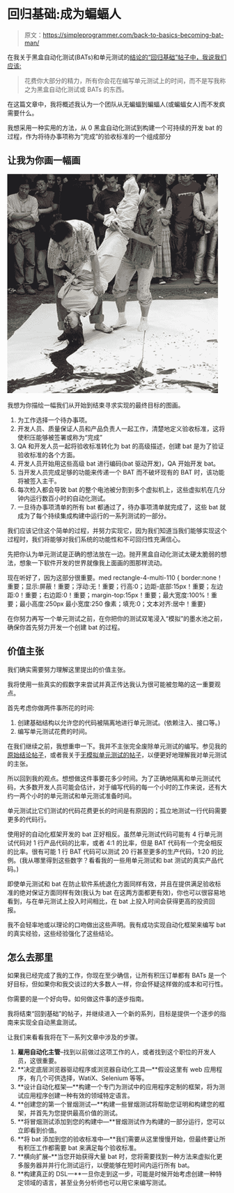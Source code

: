 # 回归基础:成为蝙蝠人

> 原文：<https://simpleprogrammer.com/back-to-basics-becoming-bat-man/>

在我关于黑盒自动化测试(BATs)和单元测试的[结论的“回归基础”帖子中，我说我们应该:](https://simpleprogrammer.com/2011/01/14/back-to-basics-unit-testing-automated-blackbox-testing-and-conclusions/)

> 花费你大部分的精力，所有你会花在编写单元测试上的时间，而不是写我称之为黑盒自动化测试或 BATs 的东西。

在这篇文章中，我将概述我认为一个团队从无蝙蝠到蝙蝠人(或蝙蝠女人)而不发疯需要什么。

我想采用一种实用的方法，从 0 黑盒自动化测试到构建一个可持续的开发 bat 的过程，作为将待办事项称为“完成”的验收标准的一个组成部分

## 让我为你画一幅画



![human-paint-brush](img/1675072697b2ec7670675ce9fea9010b.png "human-paint-brush")



我想为你描绘一幅我们从开始到结束寻求实现的最终目标的图画。

1.  为工作选择一个待办事项。
2.  开发人员、质量保证人员和产品负责人一起工作，清楚地定义验收标准，这将使积压能够被签署或称为“完成”
3.  QA 和开发人员一起将验收标准转化为 bat 的高级描述，创建 bat 是为了验证验收标准的各个方面。
4.  开发人员开始用这些高级 bat 进行编码(bat 驱动开发)，QA 开始开发 bat。
5.  当开发人员完成足够的功能来传递一个 BAT 而不破坏现有的 BAT 时，该功能将被签入主干。
6.  每次检入都会导致 bat 的整个电池被分割到多个虚拟机上，这些虚拟机在几分钟内运行数百小时的自动化测试。
7.  一旦待办事项清单的所有 bat 都通过了，待办事项清单就完成了，这些 bat 就成为了每个持续集成构建中运行的一系列测试的一部分。

我们应该记住这个简单的过程，并努力实现它，因为我们知道当我们能够实现这个过程时，我们将能够对我们系统的功能性和不可回归性充满信心。

先把你认为单元测试是正确的想法放在一边。抛开黑盒自动化测试太硬太脆弱的想法，想象一下软件开发的世界就像我上面画的图那样流动。

现在听好了，因为这部分很重要。med rectangle-4-multi-110 { border:none！重要；显示:屏蔽！重要；浮动:无！重要；行高:0；边距-底部:15px！重要；左边距:0！重要；右边距:0！重要；margin-top:15px！重要；最大宽度:100%！重要；最小高度:250px 最小宽度:250 像素；填充:0；文本对齐:居中！重要}

在你努力再写一个单元测试之前，在你把你的测试双笔浸入“模拟”的墨水池之前，确保你首先努力开发一个创建 bat 的过程。

## 价值主张

我们确实需要努力理解这里提出的价值主张。

我将使用一些真实的假数字来尝试并真正传达我认为很可能被忽略的这一重要观点。

首先考虑你做两件事所花的时间:

1.  创建基础结构以允许您的代码被隔离地进行单元测试。(依赖注入、接口等。)
2.  编写单元测试花费的时间。

在我们继续之前，我想重申一下。我并不主张完全废除单元测试的编写。参见我的[原始结论帖子](https://simpleprogrammer.com/2011/01/14/back-to-basics-unit-testing-automated-blackbox-testing-and-conclusions/)，或者我关于[无模拟单元测试的帖子](https://simpleprogrammer.com/2011/01/23/back-to-basics-unit-testing-without-mocks/)，以便更好地理解我对单元测试的主张。

所以回到我的观点。想想做这件事要花多少时间。为了正确地隔离和单元测试代码，大多数开发人员可能会估计，对于编写代码的每一个小时的工作来说，还有大约一两个小时的单元测试和单元测试准备时间。

单元测试比它们测试的代码花费更长的时间是有原因的；孤立地测试一行代码需要更多的代码行。

使用好的自动化框架开发的 bat 正好相反。虽然单元测试代码可能有 4 行单元测试代码对 1 行产品代码的比率，或者 4:1 的比率，但是 BAT 代码有一个完全相反的比率。很有可能 1 行 BAT 代码可以测试 20 行甚至更多的生产代码，1:20 的比例。(我从哪里得到这些数字？看看我的一些用单元测试和 bat 测试的真实产品代码。)

即使单元测试和 bat 在防止软件系统退化方面同样有效，并且在提供满足验收标准的绝对保证方面同样有效(我认为 bat 在这两方面都更有效)，你也可以很容易地看到，与在单元测试上投入时间相比，在 bat 上投入时间会获得更高的投资回报。

我不会轻率地或以理论的口吻做出这些声明。我有成功实现自动化框架来编写 bat 的真实经验，这些经验强化了这些结论。

## 怎么去那里

如果我已经完成了我的工作，你现在至少确信，让所有积压订单都有 BATs 是一个好目标，但如果你和我交谈过的大多数人一样，你会怀疑这样做的成本和可行性。

你需要的是一个好向导。如何做这件事的逐步指南。

我将结束“回到基础”的帖子，并继续进入一个新的系列，目标是提供一个逐步的指南来实现全自动黑盒测试。

让我们来看看我将在下一系列文章中涉及的步骤。

1.  **雇用自动化主管**–找到以前做过这项工作的人，或者找到这个职位的开发人员，这很重要。
2.  **决定底层浏览器驱动程序或浏览器自动化工具—**假设这里有 web 应用程序，有几个可供选择，WatiX、Selenium 等等。
3.  **设计自动化框架—**构建一个专门为测试中的应用程序定制的框架，将为测试应用程序创建一种有效的领域特定语言。
4.  **创建您的第一个冒烟测试—**构建一些冒烟测试将帮助您证明和构建您的框架，并首先为您提供最高价值的测试。
5.  **将冒烟测试添加到您的构建中—**冒烟测试作为构建的一部分运行，您可以立即看到价值。
6.  **将 bat 添加到您的验收标准中—**我们需要从这里慢慢开始，但最终要让所有积压工作都需要 bat 来满足每个验收标准。
7.  **横向扩展–**当您开始获得大量 bat 时，您将需要找到一种方法来虚拟化更多服务器并并行化测试运行，以便能够在短时间内运行所有 bat。
8.  **构建真正的 DSL—**一旦你走到这一步，可能是时候开始考虑创建一种特定领域的语言，甚至业务分析师也可以用它来编写测试。